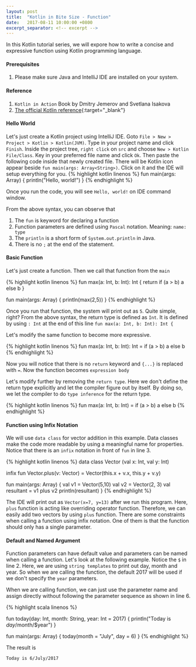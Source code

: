 ```yaml
---
layout: post
title:  "Kotlin in Bite Size - Function"
date:   2017-08-11 10:00:00 +0800
excerpt_separator: <!-- excerpt -->
---
```

In this Kotlin tutorial series, we will expore how to write a concise and expressive function using Kotlin programming language.
<!-- excerpt -->

#### **Prerequisites**
1. Please make sure Java and IntelliJ IDE are installed on your system. 

#### **Reference**
1. `Kotlin in Action` Book by Dmitry Jemerov and Svetlana Isakova
2.  [The official Kotlin reference](https://kotlinlang.org/docs/reference/functions.html){:target="_blank"} 

#### **Hello World**
Let's just create a Kotlin project using IntelliJ IDE. Goto `File > New > Project > Kotlin > Kotlin(JVM)`. Type in your project name and click `Finish`. Inside the project tree, `right click` on `src` and choose `New > Kotlin File/Class`. Key in your preferred file name and click `Ok`. Then paste the following code inside that newly created file. There will be Kotlin icon appear beside `fun main(args: Array<String>)`. Click on it and the IDE will setup everything for you.
{% highlight kotlin linenos %}
fun main(args: Array<String>) {
    println("Hello, world!")
}
{% endhighlight %}

Once you run the code, you will see `Hello, world!` on IDE command window.

From the above syntax, you can observe that

1. The `fun` is keyword for declaring a function
2. Function parameters are defined using `Pascal` notation. Meaning: `name: type`
3. The `println` is a short form of `System.out.println` in Java.
4. There is no `;` at the end of the statement. 


#### **Basic Function**
Let's just create a function. Then we call that function from the `main` 

{% highlight kotlin linenos %}
fun max(a: Int, b: Int): Int {
    return if (a > b) a else b
}

fun main(args: Array<String>) {
    println(max(2,5))
}
{% endhighlight %}

Once you run that function, the system will print out as `5`. Quite simple, right?
From the above syntax, the return type is defined as `Int`. It is defined by using `: Int` at the end of this line `fun max(a: Int, b: Int): Int {`  

Let's modify the same function to become more expressive.

{% highlight kotlin linenos %}
fun max(a: Int, b: Int): Int = if (a > b) a else b
{% endhighlight %}

Now you will notice that there is no `return` keyword and `{...}` is replaced with `=`. Now the function becomes `expression body`

Let's modify further by removing the `return type`. Here we don't define the return type explicitly and let the compiler figure out by itself. By doing so, we let the compiler to do `type inference` for the return type. 

{% highlight kotlin linenos %}
fun max(a: Int, b: Int) = if (a > b) a else b
{% endhighlight %}

#### **Function using Infix Notation**

We will use `data class` for vector addition in this example. Data classes make the code more readable by using a meaningful name for properties. Notice that there is an `infix` notation in front of `fun` in line 3.

{% highlight kotlin linenos %}
data class Vector (val x: Int, val y: Int)

infix fun Vector.plus(v: Vector) = Vector(this.x + v.x, this.y + v.y)

fun main(args: Array<String>) {
    val v1 = Vector(5,10)
    val v2 = Vector(2, 3)
    val resultant = v1 plus v2
    println(resultant)
}
{% endhighlight %}

The IDE will print out as `Vector(x=7, y=13)` after we run this program. Here, `plus` function is acting like overriding operator function. Therefore, we can easily add two vectors by using `plus` function. There are some constraints when calling a function using infix notation. One of them is that the function should only has a single parameter.

#### **Default and Named Argument**

Function parameters can have default value and parameters can be named when calling a function. Let's look at the following example. Notice the `$` in line 2. Here, we are using `string templates` to print out day, month and year. So when we are calling the function, the default 2017 will be used if we don't specify the `year` parameters. 

When we are calling function, we can just use the parameter name and assign directly without following the parameter sequence as shown in line 6. 

{% highlight scala linenos %}

fun today(day: Int, month: String, year: Int = 2017) {
    println("Today is $day/$month/$year")
}

fun main(args: Array<String>) {
    today(month = "July", day = 6)
}
{% endhighlight %}

The result is 
```
Today is 6/July/2017
```